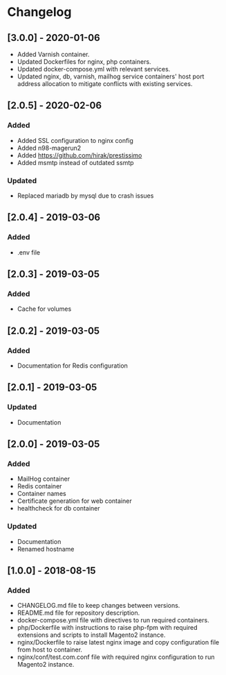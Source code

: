 # Changelog

## [3.0.0] - 2020-01-06
- Added Varnish container.
- Updated Dockerfiles for nginx, php containers.
- Updated docker-compose.yml with relevant services.
- Updated nginx, db, varnish, mailhog service containers' host port address 
  allocation to mitigate conflicts with existing services. 

## [2.0.5] - 2020-02-06
### Added
- Added SSL configuration to nginx config
- Added n98-magerun2
- Added https://github.com/hirak/prestissimo
- Added msmtp instead of outdated ssmtp 

###  Updated
- Replaced mariadb by mysql due to crash issues

## [2.0.4] - 2019-03-06
### Added
- .env file

## [2.0.3] - 2019-03-05
### Added
- Cache for volumes

## [2.0.2] - 2019-03-05
### Added
- Documentation for Redis configuration

## [2.0.1] - 2019-03-05
### Updated
- Documentation

## [2.0.0] - 2019-03-05
### Added
- MailHog container
- Redis container
- Container names
- Certificate generation for web container
- healthcheck for db container

### Updated
- Documentation
- Renamed hostname

## [1.0.0] - 2018-08-15
### Added
- CHANGELOG.md file to keep changes between versions.
- README.md file for repository description.
- docker-compose.yml file with directives to run required containers.
- php/Dockerfile with instructions to raise php-fpm with required extensions and scripts to install Magento2 instance.
- nginx/Dockerfile to raise latest nginx image and copy configuration file from host to container.
- nginx/conf/test.com.conf file with required nginx configuration to run Magento2 instance.

